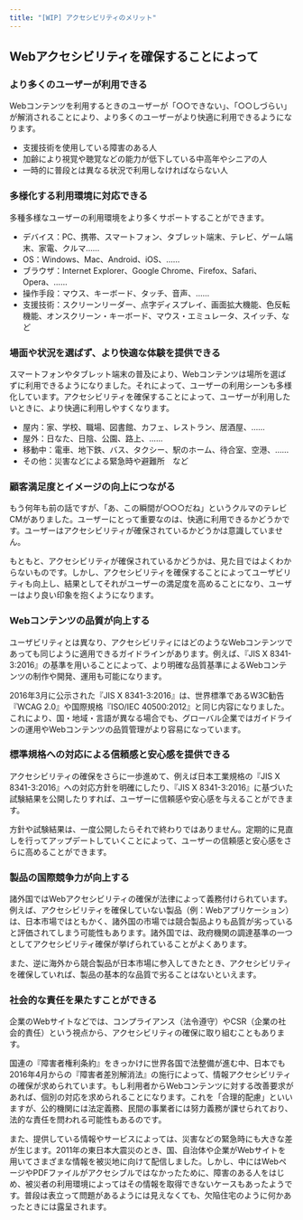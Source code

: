 ```yaml
---
title: "[WIP] アクセシビリティのメリット"
---
```

## Webアクセシビリティを確保することによって
### より多くのユーザーが利用できる
Webコンテンツを利用するときのユーザーが「○○できない」、「○○しづらい」が解消されることにより、より多くのユーザーがより快適に利用できるようになります。
- 支援技術を使用している障害のある人
- 加齢により視覚や聴覚などの能力が低下している中高年やシニアの人
- 一時的に普段とは異なる状況で利用しなければならない人

### 多様化する利用環境に対応できる
多種多様なユーザーの利用環境をより多くサポートすることができます。

- デバイス：PC、携帯、スマートフォン、タブレット端末、テレビ、ゲーム端末、家電、クルマ……
- OS：Windows、Mac、Android、iOS、……
- ブラウザ：Internet Explorer、Google Chrome、Firefox、Safari、Opera、……
- 操作手段：マウス、キーボード、タッチ、音声、……
- 支援技術：スクリーンリーダー、点字ディスプレイ、画面拡大機能、色反転機能、オンスクリーン・キーボード、マウス・エミュレータ、スイッチ、など

### 場面や状況を選ばず、より快適な体験を提供できる
スマートフォンやタブレット端末の普及により、Webコンテンツは場所を選ばずに利用できるようになりました。それによって、ユーザーの利用シーンも多様化しています。アクセシビリティを確保することによって、ユーザーが利用したいときに、より快適に利用しやすくなります。

- 屋内：家、学校、職場、図書館、カフェ、レストラン、居酒屋、……
- 屋外：日なた、日陰、公園、路上、……
- 移動中：電車、地下鉄、バス、タクシー、駅のホーム、待合室、空港、……
- その他：災害などによる緊急時や避難所　など

### 顧客満足度とイメージの向上につながる
もう何年も前の話ですが、「あ、この瞬間が○○○だね」というクルマのテレビCMがありました。ユーザーにとって重要なのは、快適に利用できるかどうかです。ユーザーはアクセシビリティが確保されているかどうかは意識していません。

もともと、アクセシビリティが確保されているかどうかは、見た目ではよくわからないものです。しかし、アクセシビリティを確保することによってユーザビリティも向上し、結果としてそれがユーザーの満足度を高めることになり、ユーザーはより良い印象を抱くようになります。

### Webコンテンツの品質が向上する
ユーザビリティとは異なり、アクセシビリティにはどのようなWebコンテンツであっても同じように適用できるガイドラインがあります。例えば、『JIS X 8341-3:2016』の基準を用いることによって、より明確な品質基準によるWebコンテンツの制作や開発、運用も可能になります。

2016年3月に公示された『JIS X 8341-3:2016』は、世界標準であるW3C勧告『WCAG 2.0』や国際規格『ISO/IEC 40500:2012』と同じ内容になりました。これにより、国・地域・言語が異なる場合でも、グローバル企業ではガイドラインの運用やWebコンテンツの品質管理がより容易になっています。

### 標準規格への対応による信頼感と安心感を提供できる
アクセシビリティの確保をさらに一歩進めて、例えば日本工業規格の『JIS X 8341-3:2016』への対応方針を明確にしたり、『JIS X 8341-3:2016』に基づいた試験結果を公開したりすれば、ユーザーに信頼感や安心感を与えることができます。

方針や試験結果は、一度公開したらそれで終わりではありません。定期的に見直しを行ってアップデートしていくことによって、ユーザーの信頼感と安心感をさらに高めることができます。

### 製品の国際競争力が向上する
諸外国ではWebアクセシビリティの確保が法律によって義務付けられています。例えば、アクセシビリティを確保していない製品（例：Webアプリケーション）は、日本市場ではともかく、諸外国の市場では競合製品よりも品質が劣っていると評価されてしまう可能性もあります。諸外国では、政府機関の調達基準の一つとしてアクセシビリティ確保が挙げられていることがよくあります。

また、逆に海外から競合製品が日本市場に参入してきたとき、アクセシビリティを確保していれば、製品の基本的な品質で劣ることはないといえます。

### 社会的な責任を果たすことができる
企業のWebサイトなどでは、コンプライアンス（法令遵守）やCSR（企業の社会的責任）という視点から、アクセシビリティの確保に取り組むこともあります。

国連の『障害者権利条約』をきっかけに世界各国で法整備が進む中、日本でも2016年4月からの『障害者差別解消法』の施行によって、情報アクセシビリティの確保が求められています。もし利用者からWebコンテンツに対する改善要求があれば、個別の対応を求められることになります。これを「合理的配慮」といいますが、公的機関には法定義務、民間の事業者には努力義務が課せられており、法的な責任を問われる可能性もあるのです。

また、提供している情報やサービスによっては、災害などの緊急時にも大きな差が生じます。2011年の東日本大震災のとき、国、自治体や企業がWebサイトを用いてさまざまな情報を被災地に向けて配信しました。しかし、中にはWebページやPDFファイルがアクセシブルではなかったために、障害のある人をはじめ、被災者の利用環境によってはその情報を取得できないケースもあったようです。普段は表立って問題があるようには見えなくても、欠陥住宅のように何かあったときには露呈されます。